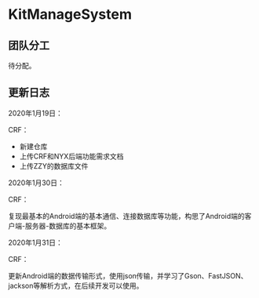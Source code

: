 # KitManageSystem

## 团队分工

待分配。



## 更新日志

2020年1月19日：

CRF：

* 新建仓库
* 上传CRF和NYX后端功能需求文档
* 上传ZZY的数据库文件



2020年1月30日：

CRF：

复现最基本的Android端的基本通信、连接数据库等功能，构思了Android端的客户端-服务器-数据库的基本框架。



2020年1月31日：

CRF：

更新Android端的数据传输形式，使用json传输，并学习了Gson、FastJSON、jackson等解析方式，在后续开发可以使用。



